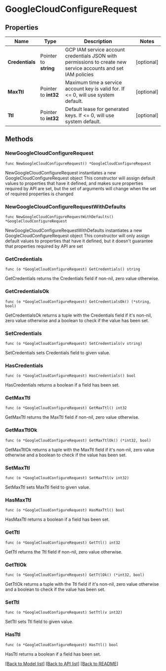 # GoogleCloudConfigureRequest


## Properties

Name | Type | Description | Notes
------------ | ------------- | ------------- | -------------
**Credentials** | Pointer to **string** | GCP IAM service account credentials JSON with permissions to create new service accounts and set IAM policies | [optional] 
**MaxTtl** | Pointer to **int32** | Maximum time a service account key is valid for. If &lt;&#x3D; 0, will use system default. | [optional] 
**Ttl** | Pointer to **int32** | Default lease for generated keys. If &lt;&#x3D; 0, will use system default. | [optional] 



## Methods


### NewGoogleCloudConfigureRequest

`func NewGoogleCloudConfigureRequest() *GoogleCloudConfigureRequest`

NewGoogleCloudConfigureRequest instantiates a new GoogleCloudConfigureRequest object
This constructor will assign default values to properties that have it defined,
and makes sure properties required by API are set, but the set of arguments
will change when the set of required properties is changed

### NewGoogleCloudConfigureRequestWithDefaults

`func NewGoogleCloudConfigureRequestWithDefaults() *GoogleCloudConfigureRequest`

NewGoogleCloudConfigureRequestWithDefaults instantiates a new GoogleCloudConfigureRequest object
This constructor will only assign default values to properties that have it defined,
but it doesn't guarantee that properties required by API are set


### GetCredentials

`func (o *GoogleCloudConfigureRequest) GetCredentials() string`

GetCredentials returns the Credentials field if non-nil, zero value otherwise.

### GetCredentialsOk

`func (o *GoogleCloudConfigureRequest) GetCredentialsOk() (*string, bool)`

GetCredentialsOk returns a tuple with the Credentials field if it's non-nil, zero value otherwise
and a boolean to check if the value has been set.

### SetCredentials

`func (o *GoogleCloudConfigureRequest) SetCredentials(v string)`

SetCredentials sets Credentials field to given value.


### HasCredentials

`func (o *GoogleCloudConfigureRequest) HasCredentials() bool`

HasCredentials returns a boolean if a field has been set.




### GetMaxTtl

`func (o *GoogleCloudConfigureRequest) GetMaxTtl() int32`

GetMaxTtl returns the MaxTtl field if non-nil, zero value otherwise.

### GetMaxTtlOk

`func (o *GoogleCloudConfigureRequest) GetMaxTtlOk() (*int32, bool)`

GetMaxTtlOk returns a tuple with the MaxTtl field if it's non-nil, zero value otherwise
and a boolean to check if the value has been set.

### SetMaxTtl

`func (o *GoogleCloudConfigureRequest) SetMaxTtl(v int32)`

SetMaxTtl sets MaxTtl field to given value.


### HasMaxTtl

`func (o *GoogleCloudConfigureRequest) HasMaxTtl() bool`

HasMaxTtl returns a boolean if a field has been set.




### GetTtl

`func (o *GoogleCloudConfigureRequest) GetTtl() int32`

GetTtl returns the Ttl field if non-nil, zero value otherwise.

### GetTtlOk

`func (o *GoogleCloudConfigureRequest) GetTtlOk() (*int32, bool)`

GetTtlOk returns a tuple with the Ttl field if it's non-nil, zero value otherwise
and a boolean to check if the value has been set.

### SetTtl

`func (o *GoogleCloudConfigureRequest) SetTtl(v int32)`

SetTtl sets Ttl field to given value.


### HasTtl

`func (o *GoogleCloudConfigureRequest) HasTtl() bool`

HasTtl returns a boolean if a field has been set.









[[Back to Model list]](../README.md#documentation-for-models) [[Back to API list]](../README.md#documentation-for-api-endpoints) [[Back to README]](../README.md)


